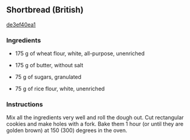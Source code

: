 ## Shortbread (British)

[de3ef40ea1](http://www.food.com/recipe/shortbread-british-425506)

### Ingredients

 - 175 g of wheat flour, white, all-purpose, unenriched

 - 175 g of butter, without salt

 - 75 g of sugars, granulated

 - 75 g of rice flour, white, unenriched

### Instructions

Mix all the ingredients very well and roll the dough out. Cut rectangular cookies and make holes with a fork. Bake them 1 hour (or until they are golden brown) at 150 (300) degrees in the oven.